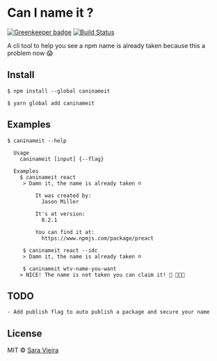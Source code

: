 # Can I name it ?

[![Greenkeeper badge](https://badges.greenkeeper.io/SaraVieira/caninameit.svg)](https://greenkeeper.io/)
[![Build Status](https://travis-ci.org/SaraVieira/caninameit.svg?branch=master)](https://travis-ci.org/SaraVieira/caninameit)

A cli tool to help you see a npm name is already taken because this a problem now 😱



## Install

```
$ npm install --global caninameit
```

```
$ yarn global add caninameit
```

## Examples

```
$ caninameit --help

  Usage
    caninameit [input] {--flag}

  Examples
    $ caninameit react
     > Damn it, the name is already taken ☹️

		 It was created by:
		   Jason Miller

		 It's at version:
		   8.2.1

		 You can find it at:
		   https://www.npmjs.com/package/preact

	 $ caninameit react --idc
 	 > Damn it, the name is already taken ☹️

	 $ caninameit wtv-name-you-want
    > NICE! The name is not taken you can claim it! 🍕 🎉🎉🎉
```


## TODO
	- Add publish flag to auto publish a package and secure your name


## License

MIT © [Sara Vieira](https://github.com/SaraVieira)

